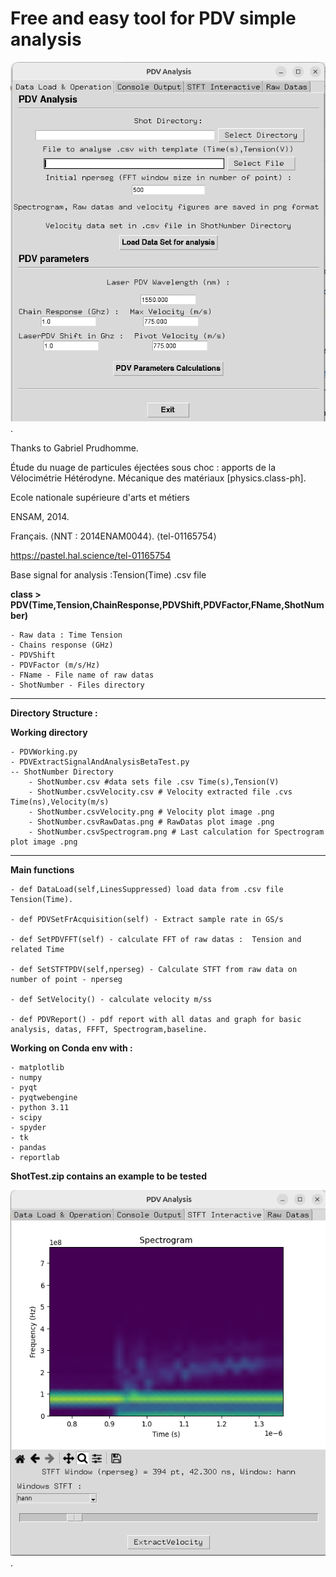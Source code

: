 # Free and easy tool for PDV simple analysis 

![](https://github.com/ToolKitHephaistosLaserShock/PDVHephaistos/blob/main/DataLoad.png).

Thanks to Gabriel Prudhomme. 

Étude du nuage de particules éjectées sous choc : apports de la Vélocimétrie Hétérodyne. Mécanique des matériaux [physics.class-ph]. 

Ecole nationale supérieure d'arts et métiers

ENSAM, 2014.

Français. ⟨NNT : 2014ENAM0044⟩. ⟨tel-01165754⟩

https://pastel.hal.science/tel-01165754

Base signal for analysis :Tension(Time) .csv file

**class > PDV(Time,Tension,ChainResponse,PDVShift,PDVFactor,FName,ShotNumber)**

    - Raw data : Time Tension
    - Chains response (GHz)
    - PDVShift 
    - PDVFactor (m/s/Hz)
    - FName - File name of raw datas   
    - ShotNumber - Files directory
*************************************************************
**Directory Structure :**

**Working directory**

    - PDVWorking.py
    - PDVExtractSignalAndAnalysisBetaTest.py
    -- ShotNumber Directory
        - ShotNumber.csv #data sets file .csv Time(s),Tension(V)
        - ShotNumber.csvVelocity.csv # Velocity extracted file .cvs Time(ns),Velocity(m/s)
        - ShotNumber.csvVelocity.png # Velocity plot image .png
        - ShotNumber.csvRawDatas.png # RawDatas plot image .png
        - ShotNumber.csvSpectrogram.png # Last calculation for Spectrogram plot image .png
******************************
**Main functions**

    - def DataLoad(self,LinesSuppressed) load data from .csv file Tension(Time). 
       
    - def PDVSetFrAcquisition(self) - Extract sample rate in GS/s

    - def SetPDVFFT(self) - calculate FFT of raw datas :  Tension and related Time

    - def SetSTFTPDV(self,nperseg) - Calculate STFT from raw data on number of point - nperseg

    - def SetVelocity() - calculate velocity m/ss

    - def PDVReport() - pdf report with all datas and graph for basic analysis, datas, FFFT, Spectrogram,baseline.  

**Working on Conda env with  :**

    - matplotlib
    - numpy
    - pyqt
    - pyqtwebengine
    - python 3.11
    - scipy
    - spyder
    - tk
    - pandas
    - reportlab
    
**ShotTest.zip contains an example to be tested**


![](https://github.com/ToolKitHephaistosLaserShock/PDVHephaistos/blob/main/SFTinteractive.png "SFT Interactive").
